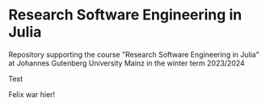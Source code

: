 # Research Software Engineering in Julia

Repository supporting the course "Research Software Engineering in Julia"
at Johannes Gutenberg University Mainz in the winter term 2023/2024

Test

Felix war hier!
